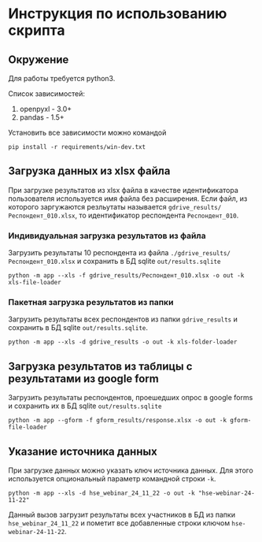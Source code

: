 # Инструкция по использованию скрипта

## Окружение
Для работы требуется python3.

Список зависимостей:
1. openpyxl - 3.0+
2. pandas - 1.5+

Установить все зависимости можно командой
```
pip install -r requirements/win-dev.txt
```

## Загрузка данных из xlsx файла
При загрузке результатов из xlsx файла в качестве идентификатора пользователя используется имя файла без расширения.
Если файл, из которого заргужаются резльутаты называется `gdrive_results/Респондент_010.xlsx`, то идентификатор
респондента `Респондент_010`.

### Индивидуальная загрузка результатов из файла
Загрузить результаты 10 респондента из файла `./gdrive_results/Респондент_010.xlsx` и сохранить в БД sqlite `out/results.sqlite`
```
python -m app --xls -f gdrive_results/Респондент_010.xlsx -o out -k xls-file-loader
```

### Пакетная загрузка результатов из папки
Загрузить результаты всех респондентов из папки `gdrive_results` и сохранить в БД sqlite `out/results.sqlite`.
```
python -m app --xls -d gdrive_results -o out -k xls-folder-loader
```

## Загрузка результатов из таблицы с результатами из google form
Загрузить результаты респондентов, проешедших опрос в google forms и сохранить их в БД sqlite `out/results.sqlite`
```
python -m app --gform -f gform_results/response.xlsx -o out -k gform-file-loader
```

## Указание источника данных
При загрузке данных можно указать ключ источника данных. Для этого используется опциональный параметр командной строки `-k`.
```
python -m app --xls -d hse_webinar_24_11_22 -o out -k "hse-webinar-24-11-22"
```
Данный вызов загрузит результаты всех участников в БД из папки `hse_webinar_24_11_22` и пометит все добавленные строки ключом `hse-webinar-24-11-22`.

